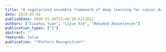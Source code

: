```yaml
---
title: "A regularized ensemble framework of deep learning for cancer detection from multi-class, imbalanced training data"
date: 2018-01-01
publishDate: 2020-01-20T15:49:16.621101Z
authors: ["Xiaohui Yuan", "Lijun Xie", "Mohamed Abouelenien"]
publication_types: ["2"]
abstract: ""
featured: false
publication: "*Pattern Recognition*"
---
```


